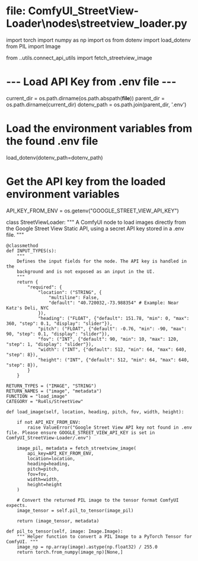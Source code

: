 # file: ComfyUI_StreetView-Loader\nodes\streetview_loader.py

import torch
import numpy as np
import os
from dotenv import load_dotenv
from PIL import Image

from ..utils.connect_api_utils import fetch_streetview_image

# --- Load API Key from .env file ---
current_dir = os.path.dirname(os.path.abspath(__file__))
parent_dir = os.path.dirname(current_dir)
dotenv_path = os.path.join(parent_dir, '.env')

# Load the environment variables from the found .env file
load_dotenv(dotenv_path=dotenv_path)

# Get the API key from the loaded environment variables
API_KEY_FROM_ENV = os.getenv("GOOGLE_STREET_VIEW_API_KEY")


class StreetViewLoader:
    """
    A ComfyUI node to load images directly from the Google Street View Static API,
    using a secret API key stored in a .env file.
    """
    
    @classmethod
    def INPUT_TYPES(s):
        """
        Defines the input fields for the node. The API key is handled in the
        background and is not exposed as an input in the UI.
        """
        return {
            "required": {
                "location": ("STRING", {
                    "multiline": False, 
                    "default": "40.720032,-73.988354" # Example: Near Katz's Deli, NYC
                }),
                "heading": ("FLOAT", {"default": 151.78, "min": 0, "max": 360, "step": 0.1, "display": "slider"}),
                "pitch": ("FLOAT", {"default": -0.76, "min": -90, "max": 90, "step": 0.1, "display": "slider"}),
                "fov": ("INT", {"default": 90, "min": 10, "max": 120, "step": 1, "display": "slider"}),
                "width": ("INT", {"default": 512, "min": 64, "max": 640, "step": 8}),
                "height": ("INT", {"default": 512, "min": 64, "max": 640, "step": 8}),
            }
        }

    RETURN_TYPES = ("IMAGE", "STRING")
    RETURN_NAMES = ("image", "metadata")
    FUNCTION = "load_image"
    CATEGORY = "Ru4ls/StreetView"

    def load_image(self, location, heading, pitch, fov, width, height):

        if not API_KEY_FROM_ENV:
            raise ValueError("Google Street View API key not found in .env file. Please ensure GOOGLE_STREET_VIEW_API_KEY is set in ComfyUI_StreetView-Loader/.env")

        image_pil, metadata = fetch_streetview_image(
            api_key=API_KEY_FROM_ENV,
            location=location,
            heading=heading,
            pitch=pitch,
            fov=fov,
            width=width,
            height=height
        )

        # Convert the returned PIL image to the tensor format ComfyUI expects.
        image_tensor = self.pil_to_tensor(image_pil)
            
        return (image_tensor, metadata)

    def pil_to_tensor(self, image: Image.Image):
        """ Helper function to convert a PIL Image to a PyTorch Tensor for ComfyUI. """
        image_np = np.array(image).astype(np.float32) / 255.0
        return torch.from_numpy(image_np)[None,]